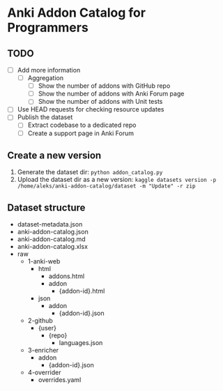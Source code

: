 # Anki Addon Catalog for Programmers

## TODO
- [ ] Add more information
    - [ ] Aggregation
        - [ ] Show the number of addons with GitHub repo
        - [ ] Show the number of addons with Anki Forum page
        - [ ] Show the number of addons with Unit tests
- [ ] Use HEAD requests for checking resource updates
- [ ] Publish the dataset
    - [ ] Extract codebase to a dedicated repo
    - [ ] Create a support page in Anki Forum

## Create a new version
1. Generate the dataset dir: `python addon_catalog.py`
2. Upload the dataset dir as a new version:
   `kaggle datasets version -p /home/aleks/anki-addon-catalog/dataset -m "Update" -r zip`

## Dataset structure
- dataset-metadata.json
- anki-addon-catalog.json
- anki-addon-catalog.md
- anki-addon-catalog.xlsx
- raw
    - 1-anki-web
        - html
            - addons.html
            - addon
                - {addon-id}.html
        - json
            - addon
                - {addon-id}.json
    - 2-github
        - {user}
            - {repo}
                - languages.json
    - 3-enricher
        - addon
            - {addon-id}.json
    - 4-overrider
        - overrides.yaml